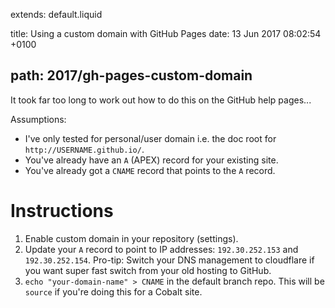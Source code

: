 extends: default.liquid

title: Using a custom domain with GitHub Pages
date: 13 Jun 2017 08:02:54 +0100

path: 2017/gh-pages-custom-domain
---

It took far too long to work out how to do this on the GitHub help pages...

Assumptions:

- I've only tested for personal/user domain i.e. the doc root for
`http://USERNAME.github.io/`.
- You've already have an `A` (APEX) record for your existing site.
- You've already got a `CNAME` record that points to the `A` record.

# Instructions 

1. Enable custom domain in your repository (settings).
2. Update your `A` record to point to IP addresses: `192.30.252.153` and 
`192.30.252.154`. Pro-tip: Switch your DNS management to cloudflare if you want 
super fast switch from your old hosting to GitHub.
3. `echo "your-domain-name" > CNAME` in the default branch repo. This will be
`source` if you're doing this for a Cobalt site.